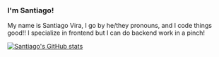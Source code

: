 ### I'm Santiago!

My name is Santiago Vira, I go by he/they pronouns, and I code things good!! I specialize in frontend but I can do backend work in a pinch!

 [![Santiago's GitHub stats](https://github-readme-stats.vercel.app/api?username=SantiagoVira&count_private=true)](https://github.com/anuraghazra/github-readme-stats)


<!--
**SantiagoVira/SantiagoVira** is a ✨ _special_ ✨ repository because its `README.md` (this file) appears on your GitHub profile.

Here are some ideas to get you started:

- 🔭 I’m currently working on ...
- 🌱 I’m currently learning ...
- 👯 I’m looking to collaborate on ...
- 🤔 I’m looking for help with ...
- 💬 Ask me about ...
- 📫 How to reach me: ...
- 😄 Pronouns: ...
- ⚡ Fun fact: ...
-->
